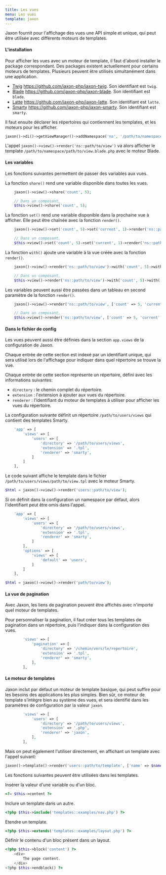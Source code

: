 ```yaml
---
title: Les vues
menu: Les vues
template: jaxon
---
```


Jaxon fournit pour l'affichage des vues une API simple et unique, qui peut être utilisée avec différents moteurs de templates.

#### L'installation

Pour afficher les vues avec un moteur de template, il faut d'abord installer le package correspondant.
Des packages existent actuellement pour certains moteurs de templates. Plusieurs peuvent être utilisés simultanément dans une application.

- [Twig](https://twig.sensiolabs.org) https://github.com/jaxon-php/jaxon-twig. Son identifiant est `twig`.
- [Blade](https://laravel.com/docs/master/blade) https://github.com/jaxon-php/jaxon-blade. Son identifiant est `blade`.
- [Latte](https://latte.nette.org) https://github.com/jaxon-php/jaxon-latte. Son identifiant est `latte`.
- [Smarty](http://www.smarty.net) https://github.com/jaxon-php/jaxon-smarty. Son identifiant est `smarty`.

Il faut ensuite déclarer les répertoires qui contiennent les templates, et les moteurs pour les afficher.

```php
jaxon()->di()->getViewManager()->addNamespace('ns', '/path/to/namespace', '.blade.php', 'blade');
```

L'appel `jaxon()->view()->render('ns::path/to/view')` va alors afficher le template `/path/to/namespace/path/to/view.blade.php` avec le moteur Blade.

#### Les variables

Les fonctions suivantes permettent de passer des variables aux vues.

La fonction `share()` rend une variable disponible dans toutes les vues.

```php
    jaxon()->view()->share('count', 5);

    // Dans un composant,
    $this->view()->share('count', 5);
```

La fonction `set()` rend une variable disponible dans la prochaine vue à afficher. Elle peut être chaînée avec la fonction `render()`.

```php
    jaxon()->view()->set('count', 5)->set('current', 1)->render('ns::path/to/view');

    // Dans un composant,
    $this->view()->set('count', 5)->set('current', 1)->render('ns::path/to/view');
```

La fonction `with()` ajoute une variable à la vue créée avec la fonction `render()`.

```php
    jaxon()->view()->render('ns::path/to/view')->with('count', 5)->with('current', 1);

    // Dans un composant,
    $this->view()->render('ns::path/to/view')->with('count', 5)->with('current', 1);
```

Les variables peuvent aussi être passées dans un tableau en second paramètre de la fonction `render()`.

```php
    jaxon()->view()->render('ns::path/to/view', ['count' => 5, 'current' => 1]);

    // Dans un composant,
    $this->view()->render('ns::path/to/view', ['count' => 5, 'current' => 1]);
```

#### Dans le fichier de config

Les vues peuvent aussi être définies dans la section `app.views` de la configuration de Jaxon.

Chaque entrée de cette section est indexé par un identifiant unique, qui sera utilisé lors de l'affichage pour indiquer dans quel répertoire se trouve la vue.

Chaque entrée de cette section représente un répertoire, défini avec les informations suivantes:

- `directory` : le chemin complet du répertoire.
- `extension` : l'extension à ajouter aux vues du répertoire.
- `renderer` : l'identifiant du moteur de templates à utiliser pour afficher les vues du répertoire.

La configuration suivante définit un répertoire `/path/to/users/views` qui contient des templates Smarty.

```php
    'app' => [
        'views' => [
            'users' => [
                'directory' => '/path/to/users/views',
                'extension' => '.tpl',
                'renderer' => 'smarty',
            ]
        ]
    ],
```

Le code suivant affiche le template dans le fichier `/path/to/users/views/path/to/view.tpl` avec le moteur Smarty.

```php
$html = jaxon()->view()->render('users::path/to/view');
```

Si on définit dans la configuration un namespace par défaut, alors l'identifiant peut être omis dans l'appel.

```php
    'app' => [
        'views' => [
            'users' => [
                'directory' => '/path/to/users/views',
                'extension' => '.tpl',
                'renderer' => 'smarty',
            ]
        ],
        'options' => [
            'views' => [
                'default' => 'users',
            ]
        ]
    ],
```

```php
$html = jaxon()->view()->render('path/to/view');
```

#### La vue de pagination

Avec Jaxon, les liens de pagination peuvent être affichés avec n'importe quel moteur de templates.

Pour personnaliser la pagination, il faut créer tous les templates de pagination dans un répertoire, puis l'indiquer dans la configuration des vues.

```php
        'views' => [
            'pagination' => [
                'directory' => '/chemin/vers/le/repertoire',
                'extension' => '.tpl',
                'renderer' => 'smarty',
            ],
        ],
```

#### Le moteur de templates

Jaxon inclut par défaut un moteur de template basique, qui peut suffire pour les besoins des applications les plus simples.
Bien sûr, ce moteur de template s'intègre bien au système des vues, et sera identifié dans les paramètres de configuration par la valeur `jaxon`.

```php
        'views' => [
            'users' => [
                'directory' => '/path/to/users/views',
                'extension' => '.php',
                'renderer' => 'jaxon',
            ],
        ],
```

Mais on peut également l'utiliser directement, en affichant un template avec l'appel suivant:

```php
jaxon()->template()->render('users::path/to/template', ['name' => $name]);
```

Les fonctions suivantes peuvent être utilisées dans les templates.

Insérer la valeur d'une variable ou d'un bloc.
```php
<?= $this->content ?>
```

Inclure un template dans un autre.
```php
<?php $this->include('templates::examples/nav.php') ?>
```

Etendre un template.
```php
<?php $this->extends('templates::examples/layout.php') ?>
```

Définir le contenu d'un bloc présent dans un layout.
```php
<?php $this->block('content') ?>
    <div>
        The page content.
    </div>
<?php $this->endblock() ?>
```
